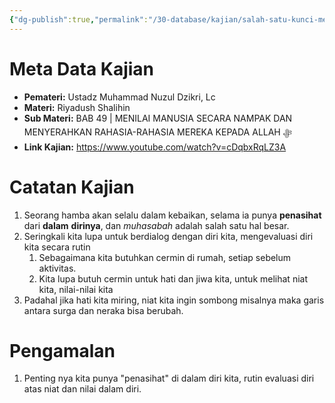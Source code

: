 ```yaml
---
{"dg-publish":true,"permalink":"/30-database/kajian/salah-satu-kunci-menjadi-orang-baik/","tags":["kajian"]}
---
```





# Meta Data Kajian 
<div><ul class="dataview list-view-ul"><li><span><strong>Pemateri:</strong> Ustadz Muhammad Nuzul Dzikri, Lc</span></li><li><span><strong>Materi:</strong> Riyadush Shalihin</span></li><li><span><strong>Sub Materi:</strong> BAB 49 | MENILAI MANUSIA SECARA NAMPAK DAN MENYERAHKAN RAHASIA-RAHASIA MEREKA KEPADA ALLAH ﷻ</span></li><li><span><strong>Link Kajian:</strong> <a rel="noopener nofollow" class="external-link" href="https://www.youtube.com/watch?v=cDqbxRqLZ3A" target="_blank">https://www.youtube.com/watch?v=cDqbxRqLZ3A</a></span></li></ul></div>

# Catatan Kajian
1. Seorang hamba akan selalu dalam kebaikan, selama ia punya **penasihat** dari **dalam** **dirinya**, dan *muhasabah* adalah salah satu hal besar.
2. Seringkali kita lupa untuk berdialog dengan diri kita, mengevaluasi diri kita secara rutin
	1. Sebagaimana kita butuhkan cermin di rumah, setiap sebelum aktivitas.
	2. Kita lupa butuh cermin untuk hati dan jiwa kita, untuk melihat niat kita, nilai-nilai kita
3. Padahal jika hati kita miring, niat kita ingin sombong misalnya maka garis antara surga dan neraka bisa berubah.

# Pengamalan
1. Penting nya kita punya "penasihat" di dalam diri kita, rutin evaluasi diri atas niat dan nilai dalam diri.
 
 